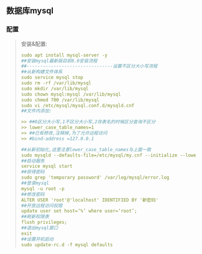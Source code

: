 ## 数据库mysql
### 配置
> 安装&配置:
> ```yaml
> sudo apt install mysql-server -y
> ##安装mysql最新版目前8.0安装流程
> ##--------------------------------设置不区分大小写流程
> ##从新构建文件体系
> sudo service mysql stop
> sudo rm -rf /var/lib/mysql
> sudo mkdir /var/lib/mysql    
> sudo chown mysql:mysql /var/lib/mysql
> sudo chmod 700 /var/lib/mysql
> sudo vi /etc/mysql/mysql.conf.d/mysqld.cnf
> ##文件内添加: 
> 
>>> ##0区分大小写,1不区分大小写,2存表名的时候区分查询不区分
>>> lower_case_table_names=1 
>>> ##已有修改,注释掉,为了允许远程访问
>>> #bind-address =127.0.0.1 
>
> ##从新初始化,这里注意lower_case_table_names与上面一致
> sudo mysqld --defaults-file=/etc/mysql/my.cnf --initialize --lower_case_table_names=1 --user=mysql --console
> ##启动服务
> service mysql start
> ##获得密码
> sudo grep 'temporary password' /var/log/mysql/error.log
> ##登录mysql
> mysql -u root -p
> ##修改密码
> ALTER USER 'root'@'localhost' IDENTIFIED BY '新密码'
> ##开放远程访问权限
> update user set host=‘%’ where user=‘root’;
> ##刷新权限表
> flush privileges;
> ##退出mysql窗口
> exit
> ##设置开机启动
> sudo update-rc.d -f mysql defaults
> ```
